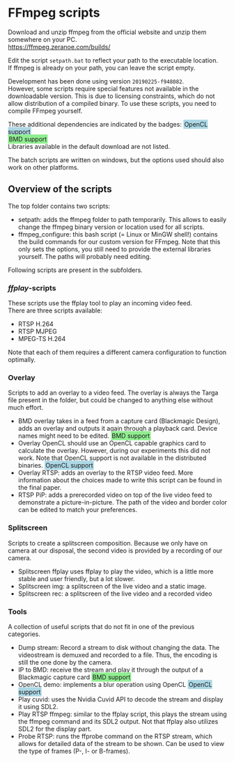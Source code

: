 <style>
.bmd {background-color: lightgreen; padding: 2px}
.opencl {background-color: lightblue; padding: 2px}
</style>

# FFmpeg scripts
Download and unzip ffmpeg from the official website and unzip them somewhere on your PC.  
https://ffmpeg.zeranoe.com/builds/  

Edit the script ``setpath.bat`` to reflect your path to the executable location.  
If ffmpeg is already on your path, you can leave the script empty.  

Development has been done using version ``20190225-f948082``.  
However, some scripts require special features not available in the downloadable version. This is due to licensing constraints, which do not allow distribution of a compiled binary. To use these scripts, you need to compile FFmpeg yourself.  

These additional dependencies are indicated by the badges:
<span class="opencl">OpenCL support</span>  
<span class="bmd">BMD support</span>  
Libraries available in the default download are not listed.

The batch scripts are written on windows, but the options used should also work on other platforms.  

## Overview of the scripts
The top folder contains two scripts:
* setpath: adds the ffmpeg folder to path temporarily. This allows to easily change the ffmpeg binary version or location used for all scripts.
* ffmpeg_configure: this bash script (= Linux or MinGW shell!) contains the build commands for our custom version for FFmpeg. Note that this only sets the options, you still need to provide the external libraries yourself. The paths will probably need editing.  

Following scripts are present in the subfolders.  
### *ffplay*-scripts
These scripts use the ffplay tool to play an incoming video feed.  
There are three scripts available:  
* RTSP H.264
* RTSP MJPEG
* MPEG-TS H.264

Note that each of them requires a different camera configuration to function optimally.  

### Overlay
Scripts to add an overlay to a video feed. The overlay is always the Targa file present in the folder, but could be changed to anything else without much effort.  

* BMD overlay takes in a feed from a capture card (Blackmagic Design), adds an overlay and outputs it again through a playback card. Device names might need to be edited. <span class="bmd">BMD support</span>
* Overlay OpenCL should use an OpenCL capable graphics card to calculate the overlay.  However, during our experiments this did not work. Note that OpenCL support is not available in the distributed binaries. <span class="opencl">OpenCL support</span>  
* Overlay RTSP: adds an overlay to the RTSP video feed. More information about the choices made to write this script can be found in the final paper.  
* RTSP PiP: adds a prerecorded video on top of the live video feed to demonstrate a picture-in-picture. The path of the video and border color can be edited to match your preferences.  

### Splitscreen
Scripts to create a splitscreen composition. Because we only have on camera at our disposal, the second video is provided by a recording of our camera.  
* Splitscreen ffplay uses ffplay to play the video, which is a little more stable and user friendly, but a lot slower.  
* Splitscreen img: a splitscreen of the live video and a static image.
* Splitscreen rec: a splitscreen of the live video and a recorded video

### Tools
A collection of useful scripts that do not fit in one of the previous categories.

* Dump stream: Record a stream to disk without changing the data. The videostream is demuxed and recorded to a file. Thus, the encoding is still the one done by the camera.
* IP to BMD: receive the stream and play it through the output of a Blackmagic capture card <span class="bmd">BMD support</span>
* OpenCL demo: implements a blur operation using OpenCL <span class="opencl">OpenCL support</span>  
* Play cuvid: uses the Nvidia Cuvid API to decode the stream and display it using SDL2.
* Play RTSP ffmpeg: similar to the ffplay script, this plays the stream using the ffmpeg command and its SDL2 output. Not that ffplay also utilizes SDL2 for the display part.
* Probe RTSP: runs the ffprobe command on the RTSP stream, which allows for detailed data of the stream to be shown. Can be used to view the type of frames (P-, I- or B-frames).
